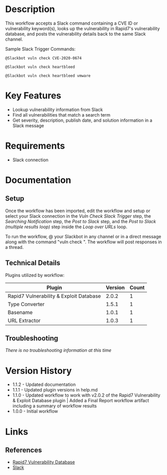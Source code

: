 # Description

This workflow accepts a Slack command containing a CVE ID or vulnerability keyword(s), looks up the vulnerability in Rapid7's vulnerability database, and posts the vulnerability details back to the same Slack channel.

Sample Slack Trigger Commands:

`@Slackbot vuln check CVE-2020-0674`

`@Slackbot vuln check heartbleed`

`@Slackbot vuln check heartbleed vmware`


# Key Features

* Lookup vulnerability information from Slack
* Find all vulnerabilities that match a search term
* Get severity, description, publish date, and solution information in a Slack message

# Requirements

* Slack connection

# Documentation

## Setup

Once the workflow has been imported, edit the workflow and setup or select your Slack connection in the _Vuln Check Slack Trigger_ step, the _Searching Notification_ step, the _Post to Slack_ step, and the _Post to Slack (multiple results loop)_ step inside the _Loop over URLs_ loop.

To run the workflow, @ your Slackbot in any channel or in a direct message along with the command "vuln check <vulnerability>". The workflow will post responses in a thread.

## Technical Details

Plugins utilized by workflow:

|Plugin|Version|Count|
|----|----|--------|
|Rapid7 Vulnerability & Exploit Database|2.0.2|1|
|Type Converter|1.5.1|1|
|Basename|1.0.1|1|
|URL Extractor|1.0.3|1|

## Troubleshooting

_There is no troubleshooting information at this time_

# Version History

* 1.1.2 - Updated documentation
* 1.1.1 - Updated plugin versions in help.md
* 1.1.0 - Updated workflow to work with v2.0.2 of the Rapid7 Vulnerability & Exploit Database plugin | Added a Final Report workflow artifact including a summary of workflow results
* 1.0.0 - Initial workflow

# Links

## References

* [Rapid7 Vulnerability Database](https://www.rapid7.com/db)
* [Slack](https://slack.com)
